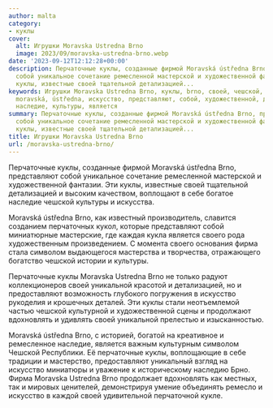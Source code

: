 ```yaml
---
author: malta
category:
- куклы
cover:
  alt: Игрушки Moravska Ustredna Brno
  image: 2023/09/moravska-ustredna-brno.webp
date: '2023-09-12T12:12:28+00:00'
description: Перчаточные куклы, созданные фирмой Moravská ústředna Brno, представляют
  собой уникальное сочетание ремесленной мастерской и художественной фантазии. Эти
  куклы, известные своей тщательной детализацией...
keywords: Игрушки Moravska Ustredna Brno, куклы, brno, своей, чешской, перчаточные,
  moravská, ústředna, искусство, представляют, собой, художественной, детализацией,
  наследие, культуры, является
summary: Перчаточные куклы, созданные фирмой Moravská ústředna Brno, представляют
  собой уникальное сочетание ремесленной мастерской и художественной фантазии. Эти
  куклы, известные своей тщательной детализацией...
title: Игрушки Moravska Ustredna Brno
url: /moravska-ustredna-brno/
---
```


Перчаточные куклы, созданные фирмой Moravská ústředna Brno, представляют собой уникальное сочетание ремесленной мастерской и художественной фантазии. Эти куклы, известные своей тщательной детализацией и высоким качеством, воплощают в себе богатое наследие чешской культуры и искусства.

Moravská ústředna Brno, как известный производитель, славится созданием перчаточных кукол, которые представляют собой миниатюрные мастерские, где каждая кукла является своего рода художественным произведением. С момента своего основания фирма стала символом выдающегося мастерства и творчества, отражающего богатство чешской истории и культуры.

Перчаточные куклы Moravska Ustredna Brno не только радуют коллекционеров своей уникальной красотой и детализацией, но и предоставляют возможность глубокого погружения в искусство рукоделия и крошечных деталей. Эти куклы стали неотъемлемой частью чешской культурной и художественной сцены и продолжают вдохновлять и удивлять своей уникальной прелестью и изысканностью.

Moravská ústředna Brno, с историей, богатой на креативное и ремесленное наследие, является важным культурным символом Чешской Республики. Её перчаточные куклы, воплощающие в себе традиции и мастерство, предоставляют уникальный взгляд на искусство миниатюры и уважение к историческому наследию Брно. Фирма Moravska Ustredna Brno продолжает вдохновлять как местных, так и мировых ценителей, демонстрируя умение объединять ремесло и искусство в каждой своей удивительной перчаточной кукле.